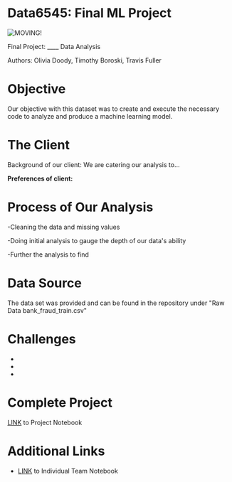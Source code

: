 # Data6545: Final ML Project
![MOVING!](https://media.istockphoto.com/id/1288083160/vector/happy-family-moving-into-new-house-flat-vector-illustration.jpg?s=170667a&w=0&k=20&c=6Q9wfa-kTLMxk6O_8D1pTmyaBDQzTbICXpSv7TtWo3g=)

Final Project: ____ Data Analysis

Authors: Olivia Doody, Timothy Boroski, Travis Fuller
 
 # Objective
  Our objective with this dataset was to create and execute the necessary code to analyze and produce a machine learning model.
  
 # The Client
  Background of our client:
     We are catering our analysis to...

**Preferences of client:** 

# Process of Our Analysis

-Cleaning the data and missing values

-Doing initial analysis to gauge the depth of our data's ability

-Further the analysis to find 

# Data Source
 The data set was provided and can be found in the repository under "Raw Data bank_fraud_train.csv"

# Challenges 
  -
  -
  -

# Complete Project
[LINK](https://github.com/oadoody/Data6505RealEstate/blob/main/Find_A_Home.ipynb) to Project Notebook 

# Additional Links
- [LINK](https://colab.research.google.com/drive/10BzXZmXh5odliQHxNUAhDrbUJEwI6RQ2?usp=sharing) to Individual Team Notebook
